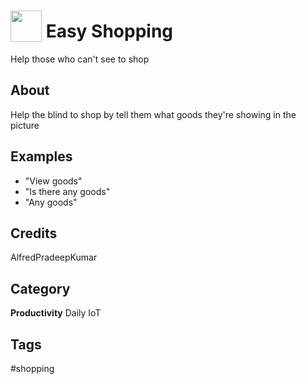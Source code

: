 # <img src="https://raw.githack.com/FortAwesome/Font-Awesome/master/svgs/solid/biohazard.svg" card_color="#484343" width="50" height="50" style="vertical-align:bottom"/> Easy Shopping
Help those who can't see to shop

## About
Help the blind to shop by tell them what goods they're showing in the picture

## Examples
* "View goods"
* "Is there any goods"
* "Any goods"

## Credits
AlfredPradeepKumar

## Category
**Productivity**
Daily
IoT

## Tags
#shopping

